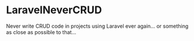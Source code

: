 # LaravelNeverCRUD
Never write CRUD code in projects using Laravel ever again... or something as close as possible to that...

